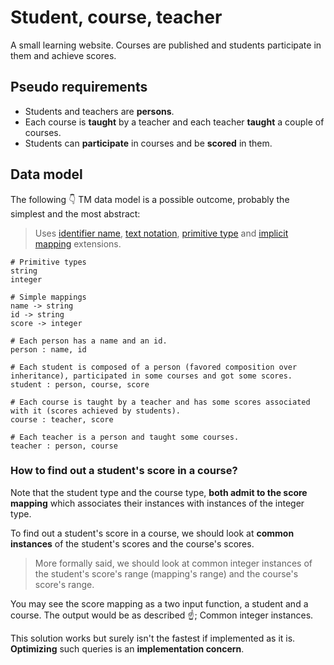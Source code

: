 # Student, course, teacher

A small learning website. Courses are published and students participate in them and achieve scores.

## Pseudo requirements

- Students and teachers are **persons**.
- Each course is **taught** by a teacher and each teacher **taught** a couple of courses.
- Students can **participate** in courses and be **scored** in them.

## Data model

The following 👇 TM data model is a possible outcome, probably the simplest and the most abstract:

> Uses [identifier name](../extensions/id-name.md), [text notation](../extensions/text-notation.md), [primitive type](../extensions/primitive-type.md) and [implicit mapping](../extensions/implicit-mapping.md) extensions.

```type-mapping
# Primitive types
string
integer

# Simple mappings
name -> string
id -> string
score -> integer

# Each person has a name and an id.
person : name, id

# Each student is composed of a person (favored composition over inheritance), participated in some courses and got some scores.
student : person, course, score

# Each course is taught by a teacher and has some scores associated with it (scores achieved by students).
course : teacher, score

# Each teacher is a person and taught some courses.
teacher : person, course
```

### How to find out a student's score in a course?

Note that the student type and the course type, **both admit to the score mapping** which associates their instances with instances of the integer type.

To find out a student's score in a course, we should look at **common instances** of the student's scores and the course's scores.

> More formally said, we should look at common integer instances of the student's score's range (mapping's range) and the course's score's range.

You may see the score mapping as a two input function, a student and a course. The output would be as described ☝️; Common integer instances.

This solution works but surely isn't the fastest if implemented as it is. **Optimizing** such queries is an **implementation concern**.